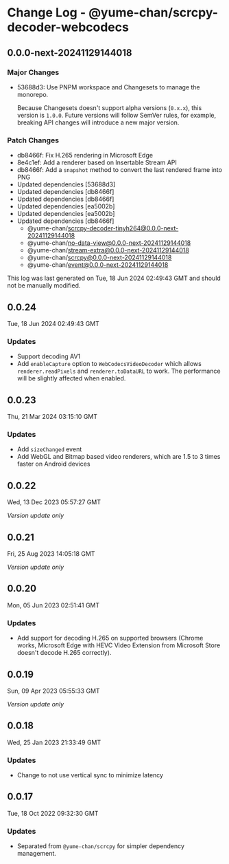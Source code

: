 # Change Log - @yume-chan/scrcpy-decoder-webcodecs

## 0.0.0-next-20241129144018

### Major Changes

- 53688d3: Use PNPM workspace and Changesets to manage the monorepo.

    Because Changesets doesn't support alpha versions (`0.x.x`), this version is `1.0.0`. Future versions will follow SemVer rules, for example, breaking API changes will introduce a new major version.

### Patch Changes

- db8466f: Fix H.265 rendering in Microsoft Edge
- 8e4c1ef: Add a renderer based on Insertable Stream API
- db8466f: Add a `snapshot` method to convert the last rendered frame into PNG
- Updated dependencies [53688d3]
- Updated dependencies [db8466f]
- Updated dependencies [db8466f]
- Updated dependencies [ea5002b]
- Updated dependencies [ea5002b]
- Updated dependencies [db8466f]
    - @yume-chan/scrcpy-decoder-tinyh264@0.0.0-next-20241129144018
    - @yume-chan/no-data-view@0.0.0-next-20241129144018
    - @yume-chan/stream-extra@0.0.0-next-20241129144018
    - @yume-chan/scrcpy@0.0.0-next-20241129144018
    - @yume-chan/event@0.0.0-next-20241129144018

This log was last generated on Tue, 18 Jun 2024 02:49:43 GMT and should not be manually modified.

## 0.0.24

Tue, 18 Jun 2024 02:49:43 GMT

### Updates

- Support decoding AV1
- Add `enableCapture` option to `WebCodecsVideoDecoder` which allows `renderer.readPixels` and `renderer.toDataURL` to work. The performance will be slightly affected when enabled.

## 0.0.23

Thu, 21 Mar 2024 03:15:10 GMT

### Updates

- Add `sizeChanged` event
- Add WebGL and Bitmap based video renderers, which are 1.5 to 3 times faster on Android devices

## 0.0.22

Wed, 13 Dec 2023 05:57:27 GMT

_Version update only_

## 0.0.21

Fri, 25 Aug 2023 14:05:18 GMT

_Version update only_

## 0.0.20

Mon, 05 Jun 2023 02:51:41 GMT

### Updates

- Add support for decoding H.265 on supported browsers (Chrome works, Microsoft Edge with HEVC Video Extension from Microsoft Store doesn't decode H.265 correctly).

## 0.0.19

Sun, 09 Apr 2023 05:55:33 GMT

_Version update only_

## 0.0.18

Wed, 25 Jan 2023 21:33:49 GMT

### Updates

- Change to not use vertical sync to minimize latency

## 0.0.17

Tue, 18 Oct 2022 09:32:30 GMT

### Updates

- Separated from `@yume-chan/scrcpy` for simpler dependency management.
